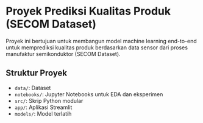 # Proyek Prediksi Kualitas Produk (SECOM Dataset)

Proyek ini bertujuan untuk membangun model machine learning end-to-end untuk memprediksi kualitas produk berdasarkan data sensor dari proses manufaktur semikonduktor (SECOM Dataset).

## Struktur Proyek

- `data/`: Dataset
- `notebooks/`: Jupyter Notebooks untuk EDA dan eksperimen
- `src/`: Skrip Python modular
- `app/`: Aplikasi Streamlit
- `models/`: Model terlatih
